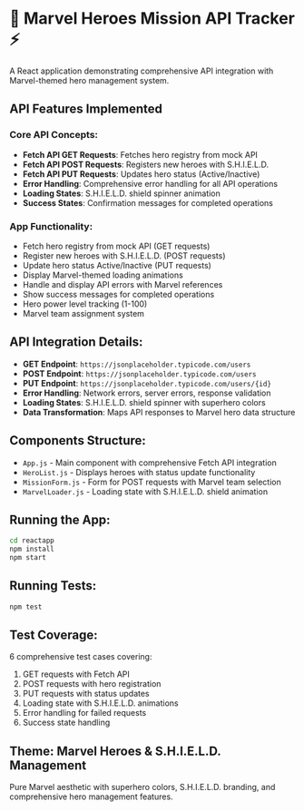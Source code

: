 # 🦸 Marvel Heroes Mission API Tracker ⚡

A React application demonstrating comprehensive API integration with Marvel-themed hero management system.

## API Features Implemented

### Core API Concepts:
- **Fetch API GET Requests**: Fetches hero registry from mock API
- **Fetch API POST Requests**: Registers new heroes with S.H.I.E.L.D.
- **Fetch API PUT Requests**: Updates hero status (Active/Inactive)
- **Error Handling**: Comprehensive error handling for all API operations
- **Loading States**: S.H.I.E.L.D. shield spinner animation
- **Success States**: Confirmation messages for completed operations

### App Functionality:
- Fetch hero registry from mock API (GET requests)
- Register new heroes with S.H.I.E.L.D. (POST requests)
- Update hero status Active/Inactive (PUT requests)
- Display Marvel-themed loading animations
- Handle and display API errors with Marvel references
- Show success messages for completed operations
- Hero power level tracking (1-100)
- Marvel team assignment system

## API Integration Details:
- **GET Endpoint**: `https://jsonplaceholder.typicode.com/users`
- **POST Endpoint**: `https://jsonplaceholder.typicode.com/users`
- **PUT Endpoint**: `https://jsonplaceholder.typicode.com/users/{id}`
- **Error Handling**: Network errors, server errors, response validation
- **Loading States**: S.H.I.E.L.D. shield spinner with superhero colors
- **Data Transformation**: Maps API responses to Marvel hero data structure

## Components Structure:
- `App.js` - Main component with comprehensive Fetch API integration
- `HeroList.js` - Displays heroes with status update functionality
- `MissionForm.js` - Form for POST requests with Marvel team selection
- `MarvelLoader.js` - Loading state with S.H.I.E.L.D. shield animation

## Running the App:
```bash
cd reactapp
npm install
npm start
```

## Running Tests:
```bash
npm test
```

## Test Coverage:
6 comprehensive test cases covering:
1. GET requests with Fetch API
2. POST requests with hero registration
3. PUT requests with status updates
4. Loading state with S.H.I.E.L.D. animations
5. Error handling for failed requests
6. Success state handling

## Theme: Marvel Heroes & S.H.I.E.L.D. Management
Pure Marvel aesthetic with superhero colors, S.H.I.E.L.D. branding, and comprehensive hero management features.